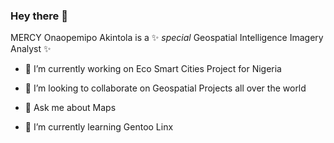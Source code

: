 ### Hey there 👋

MERCY Onaopemipo Akintola is a ✨ _special_ Geospatial Intelligence Imagery Analyst ✨

- 🔭 I’m currently working on Eco Smart Cities Project for Nigeria

- 👯 I’m looking to collaborate on Geospatial Projects all over the world

- 💬 Ask me about Maps

- 🌱 I’m currently learning Gentoo Linx
<!--
**Mercy14846/Mercy14846** is a ✨ _special_ ✨ repository because its `README.md` (this file) appears on your GitHub profile.

Here are some ideas to get you started:

- 🔭 I’m currently working on Eco Smart Cities Project for Nigeria
-  ...
- 👯 I’m looking to collaborate on ...
- 🤔 I’m looking for help with ...
- 💬 Ask me about ...
- 📫 How to reach me: ...
- 😄 Pronouns: ...
- ⚡ Fun fact: ...
-->

